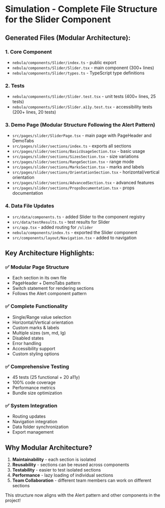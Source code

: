 # Simulation - Complete File Structure for the Slider Component

## Generated Files (Modular Architecture):

### 1. Core Component
- `nebula/components/Slider/index.ts` - public export
- `nebula/components/Slider/Slider.tsx` - main component (300+ lines)
- `nebula/components/Slider/types.ts` - TypeScript type definitions

### 2. Tests
- `nebula/components/Slider/Slider.test.tsx` - unit tests (400+ lines, 25 tests)
- `nebula/components/Slider/Slider.a11y.test.tsx` - accessibility tests (200+ lines, 20 tests)

### 3. Demo Page (Modular Structure Following the Alert Pattern)
- `src/pages/slider/SliderPage.tsx` - main page with PageHeader and DemoTabs
- `src/pages/slider/sections/index.ts` - exports all sections
- `src/pages/slider/sections/BasicUsageSection.tsx` - basic usage
- `src/pages/slider/sections/SizesSection.tsx` - size variations
- `src/pages/slider/sections/RangeSection.tsx` - range mode
- `src/pages/slider/sections/MarksSection.tsx` - marks and labels
- `src/pages/slider/sections/OrientationSection.tsx` - horizontal/vertical orientation
- `src/pages/slider/sections/AdvancedSection.tsx` - advanced features
- `src/pages/slider/sections/PropsDocumentation.tsx` - props documentation

### 4. Data File Updates
- `src/data/components.ts` - added Slider to the component registry
- `src/data/testResults.ts` - test results for Slider
- `src/app.tsx` - added routing for `/slider`
- `nebula/components/index.ts` - exported the Slider component
- `src/components/layout/Navigation.tsx` - added to navigation

## Key Architecture Highlights:

### ✅ Modular Page Structure
- Each section in its own file
- PageHeader + DemoTabs pattern
- Switch statement for rendering sections
- Follows the Alert component pattern

### ✅ Complete Functionality
- Single/Range value selection
- Horizontal/Vertical orientation
- Custom marks & labels
- Multiple sizes (sm, md, lg)
- Disabled states
- Error handling
- Accessibility support
- Custom styling options

### ✅ Comprehensive Testing
- 45 tests (25 functional + 20 a11y)
- 100% code coverage
- Performance metrics
- Bundle size optimization

### ✅ System Integration
- Routing updates
- Navigation integration
- Data folder synchronization
- Export management

## Why Modular Architecture?

1. **Maintainability** - each section is isolated
2. **Reusability** - sections can be reused across components
3. **Testability** - easier to test isolated sections
4. **Performance** - lazy loading of individual sections
5. **Team Collaboration** - different team members can work on different sections

This structure now aligns with the Alert pattern and other components in the project!
